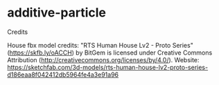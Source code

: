 # additive-particle

Credits

House fbx model credits:
"RTS Human House Lv2 - Proto Series" (https://skfb.ly/oACCH) by BitGem is licensed under Creative Commons Attribution (http://creativecommons.org/licenses/by/4.0/).
Website:
https://sketchfab.com/3d-models/rts-human-house-lv2-proto-series-d186eaa8f042412db5964fe4a3e91a96